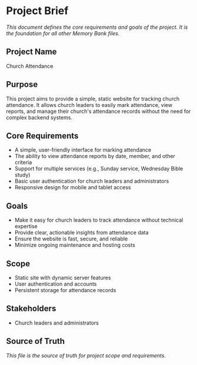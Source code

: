# Project Brief

_This document defines the core requirements and goals of the project. It is the foundation for all other Memory Bank files._

## Project Name

Church Attendance

## Purpose

This project aims to provide a simple, static website for tracking church attendance. It allows church leaders to easily mark attendance, view reports, and manage their church's attendance records without the need for complex backend systems.

## Core Requirements

- A simple, user-friendly interface for marking attendance
- The ability to view attendance reports by date, member, and other criteria
- Support for multiple services (e.g., Sunday service, Wednesday Bible study)
- Basic user authentication for church leaders and administrators
- Responsive design for mobile and tablet access

## Goals

- Make it easy for church leaders to track attendance without technical expertise
- Provide clear, actionable insights from attendance data
- Ensure the website is fast, secure, and reliable
- Minimize ongoing maintenance and hosting costs

## Scope

- Static site with dynamic server features
- User authentication and accounts
- Persistent storage for attendance records
  
## Stakeholders

- Church leaders and administrators

## Source of Truth

_This file is the source of truth for project scope and requirements._